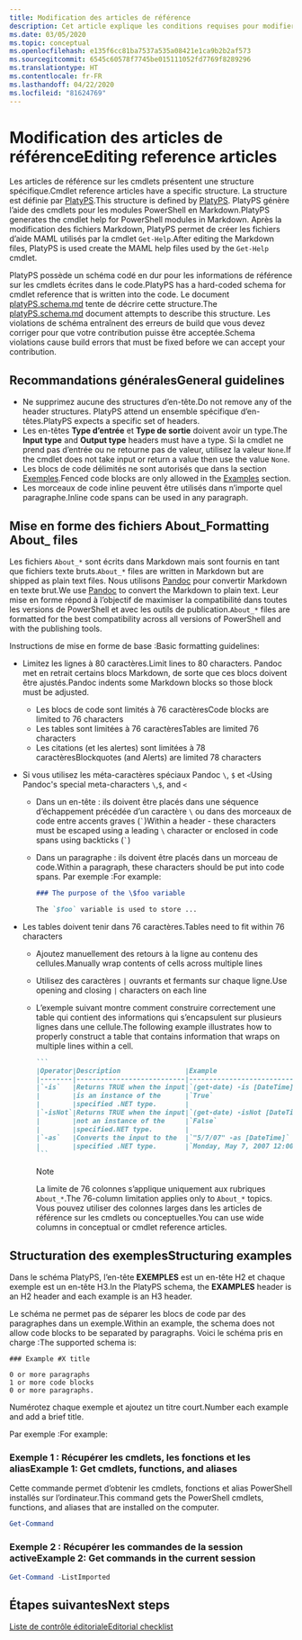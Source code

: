 ```yaml
---
title: Modification des articles de référence
description: Cet article explique les conditions requises pour modifier les informations de référence sur les cmdlets et les rubriques About_ de la documentation de PowerShell.
ms.date: 03/05/2020
ms.topic: conceptual
ms.openlocfilehash: e135f6cc81ba7537a535a08421e1ca9b2b2af573
ms.sourcegitcommit: 6545c60578f7745be015111052fd7769f8289296
ms.translationtype: HT
ms.contentlocale: fr-FR
ms.lasthandoff: 04/22/2020
ms.locfileid: "81624769"
---
```

# <a name="editing-reference-articles"></a><span data-ttu-id="bf109-103">Modification des articles de référence</span><span class="sxs-lookup"><span data-stu-id="bf109-103">Editing reference articles</span></span>

<span data-ttu-id="bf109-104">Les articles de référence sur les cmdlets présentent une structure spécifique.</span><span class="sxs-lookup"><span data-stu-id="bf109-104">Cmdlet reference articles have a specific structure.</span></span> <span data-ttu-id="bf109-105">La structure est définie par [PlatyPS][].</span><span class="sxs-lookup"><span data-stu-id="bf109-105">This structure is defined by [PlatyPS][].</span></span>
<span data-ttu-id="bf109-106">PlatyPS génère l’aide des cmdlets pour les modules PowerShell en Markdown.</span><span class="sxs-lookup"><span data-stu-id="bf109-106">PlatyPS generates the cmdlet help for PowerShell modules in Markdown.</span></span> <span data-ttu-id="bf109-107">Après la modification des fichiers Markdown, PlatyPS permet de créer les fichiers d’aide MAML utilisés par la cmdlet `Get-Help`.</span><span class="sxs-lookup"><span data-stu-id="bf109-107">After editing the Markdown files, PlatyPS is used create the MAML help files used by the `Get-Help` cmdlet.</span></span>

<span data-ttu-id="bf109-108">PlatyPS possède un schéma codé en dur pour les informations de référence sur les cmdlets écrites dans le code.</span><span class="sxs-lookup"><span data-stu-id="bf109-108">PlatyPS has a hard-coded schema for cmdlet reference that is written into the code.</span></span> <span data-ttu-id="bf109-109">Le document [platyPS.schema.md][] tente de décrire cette structure.</span><span class="sxs-lookup"><span data-stu-id="bf109-109">The [platyPS.schema.md][] document attempts to describe this structure.</span></span> <span data-ttu-id="bf109-110">Les violations de schéma entraînent des erreurs de build que vous devez corriger pour que votre contribution puisse être acceptée.</span><span class="sxs-lookup"><span data-stu-id="bf109-110">Schema violations cause build errors that must be fixed before we can accept your contribution.</span></span>

## <a name="general-guidelines"></a><span data-ttu-id="bf109-111">Recommandations générales</span><span class="sxs-lookup"><span data-stu-id="bf109-111">General guidelines</span></span>

- <span data-ttu-id="bf109-112">Ne supprimez aucune des structures d’en-tête.</span><span class="sxs-lookup"><span data-stu-id="bf109-112">Do not remove any of the header structures.</span></span> <span data-ttu-id="bf109-113">PlatyPS attend un ensemble spécifique d’en-têtes.</span><span class="sxs-lookup"><span data-stu-id="bf109-113">PlatyPS expects a specific set of headers.</span></span>
- <span data-ttu-id="bf109-114">Les en-têtes **Type d’entrée** et **Type de sortie** doivent avoir un type.</span><span class="sxs-lookup"><span data-stu-id="bf109-114">The **Input type** and **Output type** headers must have a type.</span></span> <span data-ttu-id="bf109-115">Si la cmdlet ne prend pas d’entrée ou ne retourne pas de valeur, utilisez la valeur `None`.</span><span class="sxs-lookup"><span data-stu-id="bf109-115">If the cmdlet does not take input or return a value then use the value `None`.</span></span>
- <span data-ttu-id="bf109-116">Les blocs de code délimités ne sont autorisés que dans la section [Exemples](#structuring-examples).</span><span class="sxs-lookup"><span data-stu-id="bf109-116">Fenced code blocks are only allowed in the [Examples](#structuring-examples) section.</span></span>
- <span data-ttu-id="bf109-117">Les morceaux de code inline peuvent être utilisés dans n’importe quel paragraphe.</span><span class="sxs-lookup"><span data-stu-id="bf109-117">Inline code spans can be used in any paragraph.</span></span>

## <a name="formatting-about_-files"></a><span data-ttu-id="bf109-118">Mise en forme des fichiers About_</span><span class="sxs-lookup"><span data-stu-id="bf109-118">Formatting About_ files</span></span>

<span data-ttu-id="bf109-119">Les fichiers `About_*` sont écrits dans Markdown mais sont fournis en tant que fichiers texte bruts.</span><span class="sxs-lookup"><span data-stu-id="bf109-119">`About_*` files are written in Markdown but are shipped as plain text files.</span></span> <span data-ttu-id="bf109-120">Nous utilisons [Pandoc][] pour convertir Markdown en texte brut.</span><span class="sxs-lookup"><span data-stu-id="bf109-120">We use [Pandoc][] to convert the Markdown to plain text.</span></span> <span data-ttu-id="bf109-121">Leur mise en forme répond à l’objectif de maximiser la compatibilité dans toutes les versions de PowerShell et avec les outils de publication.</span><span class="sxs-lookup"><span data-stu-id="bf109-121">`About_*` files are formatted for the best compatibility across all versions of PowerShell and with the publishing tools.</span></span>

<span data-ttu-id="bf109-122">Instructions de mise en forme de base :</span><span class="sxs-lookup"><span data-stu-id="bf109-122">Basic formatting guidelines:</span></span>

- <span data-ttu-id="bf109-123">Limitez les lignes à 80 caractères.</span><span class="sxs-lookup"><span data-stu-id="bf109-123">Limit lines to 80 characters.</span></span> <span data-ttu-id="bf109-124">Pandoc met en retrait certains blocs Markdown, de sorte que ces blocs doivent être ajustés.</span><span class="sxs-lookup"><span data-stu-id="bf109-124">Pandoc indents some Markdown blocks so those block must be adjusted.</span></span>
  - <span data-ttu-id="bf109-125">Les blocs de code sont limités à 76 caractères</span><span class="sxs-lookup"><span data-stu-id="bf109-125">Code blocks are limited to 76 characters</span></span>
  - <span data-ttu-id="bf109-126">Les tables sont limitées à 76 caractères</span><span class="sxs-lookup"><span data-stu-id="bf109-126">Tables are limited 76 characters</span></span>
  - <span data-ttu-id="bf109-127">Les citations (et les alertes) sont limitées à 78 caractères</span><span class="sxs-lookup"><span data-stu-id="bf109-127">Blockquotes (and Alerts) are limited 78 characters</span></span>

- <span data-ttu-id="bf109-128">Si vous utilisez les méta-caractères spéciaux Pandoc `\`, `$` et `<`</span><span class="sxs-lookup"><span data-stu-id="bf109-128">Using Pandoc's special meta-characters `\`,`$`, and `<`</span></span>
  - <span data-ttu-id="bf109-129">Dans un en-tête : ils doivent être placés dans une séquence d’échappement précédée d’un caractère `\` ou dans des morceaux de code entre accents graves (`` ` ``)</span><span class="sxs-lookup"><span data-stu-id="bf109-129">Within a header - these characters must be escaped using a leading `\` character or enclosed in code spans using backticks (`` ` ``)</span></span>
  - <span data-ttu-id="bf109-130">Dans un paragraphe : ils doivent être placés dans un morceau de code.</span><span class="sxs-lookup"><span data-stu-id="bf109-130">Within a paragraph, these characters should be put into code spans.</span></span> <span data-ttu-id="bf109-131">Par exemple :</span><span class="sxs-lookup"><span data-stu-id="bf109-131">For example:</span></span>

    ~~~markdown
    ### The purpose of the \$foo variable

    The `$foo` variable is used to store ...
    ~~~

- <span data-ttu-id="bf109-132">Les tables doivent tenir dans 76 caractères.</span><span class="sxs-lookup"><span data-stu-id="bf109-132">Tables need to fit within 76 characters</span></span>
  - <span data-ttu-id="bf109-133">Ajoutez manuellement des retours à la ligne au contenu des cellules.</span><span class="sxs-lookup"><span data-stu-id="bf109-133">Manually wrap contents of cells across multiple lines</span></span>
  - <span data-ttu-id="bf109-134">Utilisez des caractères `|` ouvrants et fermants sur chaque ligne.</span><span class="sxs-lookup"><span data-stu-id="bf109-134">Use opening and closing `|` characters on each line</span></span>
  - <span data-ttu-id="bf109-135">L’exemple suivant montre comment construire correctement une table qui contient des informations qui s’encapsulent sur plusieurs lignes dans une cellule.</span><span class="sxs-lookup"><span data-stu-id="bf109-135">The following example illustrates how to properly construct a table that contains information that wraps on multiple lines within a cell.</span></span>

    ~~~markdown
    ```
    |Operator|Description                |Example                          |
    |--------|---------------------------|---------------------------------|
    |`-is`   |Returns TRUE when the input|`(get-date) -is [DateTime]`      |
    |        |is an instance of the      |`True`                           |
    |        |specified .NET type.       |                                 |
    |`-isNot`|Returns TRUE when the input|`(get-date) -isNot [DateTime]`   |
    |        |not an instance of the     |`False`                          |
    |        |specified.NET type.        |                                 |
    |`-as`   |Converts the input to the  |`"5/7/07" -as [DateTime]`        |
    |        |specified .NET type.       |`Monday, May 7, 2007 12:00:00 AM`|
    ```
    ~~~

    > [!NOTE]
    > <span data-ttu-id="bf109-136">La limite de 76 colonnes s’applique uniquement aux rubriques `About_*`.</span><span class="sxs-lookup"><span data-stu-id="bf109-136">The 76-column limitation applies only to `About_*` topics.</span></span> <span data-ttu-id="bf109-137">Vous pouvez utiliser des colonnes larges dans les articles de référence sur les cmdlets ou conceptuelles.</span><span class="sxs-lookup"><span data-stu-id="bf109-137">You can use wide columns in conceptual or cmdlet reference articles.</span></span>

## <a name="structuring-examples"></a><span data-ttu-id="bf109-138">Structuration des exemples</span><span class="sxs-lookup"><span data-stu-id="bf109-138">Structuring examples</span></span>

<span data-ttu-id="bf109-139">Dans le schéma PlatyPS, l’en-tête **EXEMPLES** est un en-tête H2 et chaque exemple est un en-tête H3.</span><span class="sxs-lookup"><span data-stu-id="bf109-139">In the PlatyPS schema, the **EXAMPLES** header is an H2 header and each example is an H3 header.</span></span>

<span data-ttu-id="bf109-140">Le schéma ne permet pas de séparer les blocs de code par des paragraphes dans un exemple.</span><span class="sxs-lookup"><span data-stu-id="bf109-140">Within an example, the schema does not allow code blocks to be separated by paragraphs.</span></span> <span data-ttu-id="bf109-141">Voici le schéma pris en charge :</span><span class="sxs-lookup"><span data-stu-id="bf109-141">The supported schema is:</span></span>

```
### Example #X title

0 or more paragraphs
1 or more code blocks
0 or more paragraphs.
```

<span data-ttu-id="bf109-142">Numérotez chaque exemple et ajoutez un titre court.</span><span class="sxs-lookup"><span data-stu-id="bf109-142">Number each example and add a brief title.</span></span>

<span data-ttu-id="bf109-143">Par exemple :</span><span class="sxs-lookup"><span data-stu-id="bf109-143">For example:</span></span>

### <a name="example-1-get-cmdlets-functions-and-aliases"></a><span data-ttu-id="bf109-144">Exemple 1 : Récupérer les cmdlets, les fonctions et les alias</span><span class="sxs-lookup"><span data-stu-id="bf109-144">Example 1: Get cmdlets, functions, and aliases</span></span>

<span data-ttu-id="bf109-145">Cette commande permet d’obtenir les cmdlets, fonctions et alias PowerShell installés sur l’ordinateur.</span><span class="sxs-lookup"><span data-stu-id="bf109-145">This command gets the PowerShell cmdlets, functions, and aliases that are installed on the computer.</span></span>

```powershell
Get-Command
```

### <a name="example-2-get-commands-in-the-current-session"></a><span data-ttu-id="bf109-146">Exemple 2 : Récupérer les commandes de la session active</span><span class="sxs-lookup"><span data-stu-id="bf109-146">Example 2: Get commands in the current session</span></span>

```powershell
Get-Command -ListImported
```

## <a name="next-steps"></a><span data-ttu-id="bf109-147">Étapes suivantes</span><span class="sxs-lookup"><span data-stu-id="bf109-147">Next steps</span></span>

[<span data-ttu-id="bf109-148">Liste de contrôle éditoriale</span><span class="sxs-lookup"><span data-stu-id="bf109-148">Editorial checklist</span></span>](editorial-checklist.md)

<!-- link references -->
[PlatyPS]: https://github.com/powershell/platyps
[platyPS.schema.md]: https://github.com/PowerShell/platyPS/blob/master/platyPS.schema.md
[issue1806]: https://github.com/MicrosoftDocs/PowerShell-Docs/issues/1806
[about-example]: /PowerShell/module/Microsoft.PowerShell.Core/About/about_Comparison_Operators
[Pandoc]: https://pandoc.org
